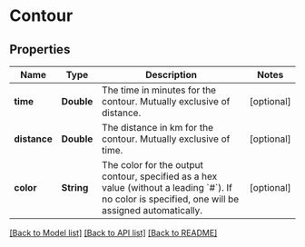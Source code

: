 # Contour

## Properties
Name | Type | Description | Notes
------------ | ------------- | ------------- | -------------
**time** | **Double** | The time in minutes for the contour. Mutually exclusive of distance. | [optional] 
**distance** | **Double** | The distance in km for the contour. Mutually exclusive of time. | [optional] 
**color** | **String** | The color for the output contour, specified as a hex value (without a leading &#x60;#&#x60;). If no color is specified, one will be assigned automatically. | [optional] 

[[Back to Model list]](../README.md#documentation-for-models) [[Back to API list]](../README.md#documentation-for-api-endpoints) [[Back to README]](../README.md)


